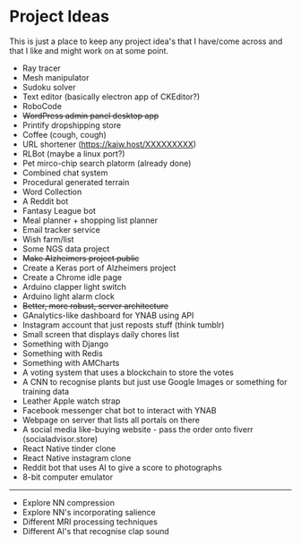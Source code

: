 # Project Ideas
This is just a place to keep any project idea's that I have/come across and that I like and might work on at some point.

* Ray tracer
* Mesh manipulator
* Sudoku solver
* Text editor (basically electron app of CKEditor?)
* RoboCode
* ~~WordPress admin panel desktop app~~
* Printify dropshipping store
* Coffee (cough, cough)
* URL shortener (https://kaiw.host/XXXXXXXXX)
* RLBot (maybe a linux port?)
* Pet mirco-chip search platorm (already done)
* Combined chat system
* Procedural generated terrain
* Word Collection
* A Reddit bot
* Fantasy League bot
* Meal planner + shopping list planner
* Email tracker service
* Wish farm/list
* Some NGS data project
* ~~Make Alzheimers project public~~
* Create a Keras port of Alzheimers project
* Create a Chrome idle page
* Arduino clapper light switch
* Arduino light alarm clock
* ~~Better, more robust, server architecture~~
* GAnalytics-like dashboard for YNAB using API
* Instagram account that just reposts stuff (think tumblr)
* Small screen that displays daily chores list
* Something with Django
* Something with Redis
* Something with AMCharts
* A voting system that uses a blockchain to store the votes
* A CNN to recognise plants but just use Google Images or something for training data
* Leather Apple watch strap
* Facebook messenger chat bot to interact with YNAB
* Webpage on server that lists all portals on there
* A social media like-buying website - pass the order onto fiverr (socialadvisor.store)
* React Native tinder clone
* React Native instagram clone
* Reddit bot that uses AI to give a score to photographs
* 8-bit computer emulator

---

* Explore NN compression
* Explore NN's incorporating salience
* Different MRI processing techniques
* Different AI's that recognise clap sound

